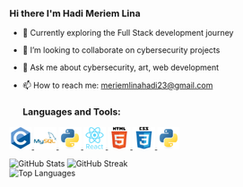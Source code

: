 
### Hi there I'm Hadi Meriem Lina

- 🚀 Currently exploring the Full Stack development journey
- 👯 I’m looking to collaborate on cybersecurity projects 
- 💬 Ask me about cybersecurity, art, web development 
- 📫 How to reach me: meriemlinahadi23@gmail.com

  <h3 align="left">Languages and Tools:</h3>
<p align="left"> 
  <a href="https://www.cprogramming.com/" target="_blank" rel="noreferrer">  <img src="https://raw.githubusercontent.com/devicons/devicon/master/icons/c/c-original.svg" alt="c" width="40" height="40"/> </a> 
    <a href="https://www.mysql.com/" target="_blank" rel="noreferrer"> <img src="https://raw.githubusercontent.com/devicons/devicon/master/icons/mysql/mysql-original-wordmark.svg" alt="mysql" width="40" height="40"/> </a> 
  <a href="https://www.python.org" target="_blank" rel="noreferrer"> <img src="https://raw.githubusercontent.com/devicons/devicon/master/icons/python/python-original.svg" alt="python" width="40" height="40"/> </a> 
  <a href="https://reactjs.org/" target="_blank" rel="noreferrer"> <img src="https://raw.githubusercontent.com/devicons/devicon/master/icons/react/react-original-wordmark.svg" alt="react" width="40" height="40"/> </a> 
  <a href="https://www.w3.org/html/" target="_blank" rel="noreferrer"> <img src="https://raw.githubusercontent.com/devicons/devicon/master/icons/html5/html5-original-wordmark.svg" alt="html5" width="40" height="40"/> </a>
  <a href="https://www.w3schools.com/css/" target="_blank" rel="noreferrer"> <img src="https://raw.githubusercontent.com/devicons/devicon/master/icons/css3/css3-original-wordmark.svg" alt="css3" width="40" height="40"/> </a>
  <a href="https://www.python.org" target="_blank" rel="noreferrer"> <img src="https://raw.githubusercontent.com/devicons/devicon/master/icons/python/python-original.svg" alt="python" width="40" height="40"/> </a>
</p>

  


  
 

![GitHub Stats](https://github-readme-stats.vercel.app/api?username=Lina-Hadi&theme=dark&hide_border=false&include_all_commits=true&count_private=true) 
![GitHub Streak](https://github-readme-streak-stats.herokuapp.com/?username=Lina-Hadi&theme=dark&hide_border=false) <br>
![Top Languages](https://github-readme-stats.vercel.app/api/top-langs/?username=Lina-Hadi&theme=dark&hide_border=false&include_all_commits=true&count_private=true&layout=compact)
